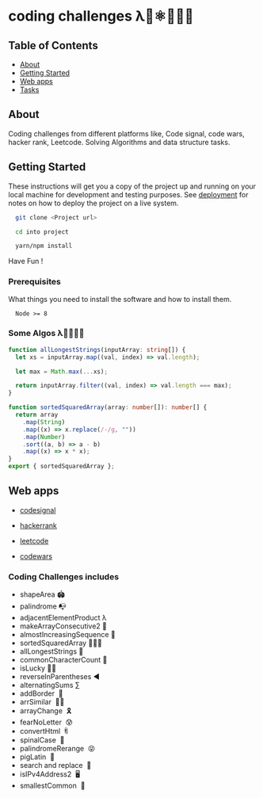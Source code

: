 # coding challenges λ🌟⚛️👨🏻‍💻

## Table of Contents

* [About](#about)
* [Getting Started](#getting_started)
* [Web apps](#web)
* [Tasks](#tasks)

## About <a name = "about"></a>

Coding challenges from different platforms like, Code signal, code wars, hacker rank, Leetcode. Solving Algorithms and data structure tasks.

## Getting Started <a name = "getting_started"></a>

These instructions will get you a copy of the project up and running on your local machine for development and testing purposes. See [deployment](#deployment) for notes on how to deploy the project on a live system.

``` bash
  git clone <Project url>

  cd into project

  yarn/npm install

```

Have Fun !

### Prerequisites

What things you need to install the software and how to install them.

``` 
  Node >= 8
```

### Some Algos λ👨🏻‍💻😎

``` ts
function allLongestStrings(inputArray: string[]) {
  let xs = inputArray.map((val, index) => val.length);

  let max = Math.max(...xs);

  return inputArray.filter((val, index) => val.length === max);
}

function sortedSquaredArray(array: number[]): number[] {
  return array
    .map(String)
    .map((x) => x.replace(/-/g, ""))
    .map(Number)
    .sort((a, b) => a - b)
    .map((x) => x * x);
}
export { sortedSquaredArray };
```

## Web apps <a name = "web"></a>

* [codesignal](https://app.codesignal.com/)

* [hackerrank](https://www.hackerrank.com/)

* [leetcode](https://leetcode.com/)

* [codewars](https://www.codewars.com/)

### Coding Challenges includes <a name = "tasks" ></a>

* shapeArea 🏟
* palindrome 📭
* adjacentElementProduct λ
* makeArrayConsecutive2 🌟
* almostIncreasingSequence 📲
* sortedSquaredArray 🧙🏻‍♂️
* allLongestStrings 🤥
* commonCharacterCount 🚙
* isLucky ✌🏼
* reverseInParentheses ◀️
* alternatingSums ∑
* addBorder  🐫
* arrSimilar  👯‍♂️
* arrayChange  🎗
* fearNoLetter  😰
* convertHtml  ꄭ
* spinalCase  🐞
* palindromeRerange  😝
* pigLatin  🐽
* search and replace  🦖
* isIPv4Address2  🖥
* smallestCommon  🧮

